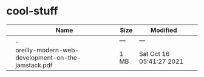 cool-stuff
==========

<table><thead><tr class="header"><th></th><th>Name</th><th>Size</th><th>Modified</th><th></th></tr></thead><tbody><tr class="odd"><td></td><td><span class="goup">..</span></td><td>—</td><td>—</td><td></td></tr><tr class="even"><td></td><td><span class="name">oreilly-modern-web-development-on-the-jamstack.pdf</span></td><td>1 MB</td><td>Sat Oct 16 05:41:27 2021</td><td></td></tr></tbody></table>
